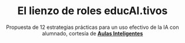 ---
title: El lienzo de roles educAI.tivos
subtitle: Propuesta de 12 estrategias prácticas para un uso efectivo de la IA con alumnado, cortesía de [**Aulas Inteligentes**](https://twitter.com/AulasInteligent)
summary: "Propuesta de 12 estrategias prácticas para un uso efectivo de la IA con alumnado, cortesía de [**Aulas Inteligentes**](https://twitter.com/AulasInteligent)."
tags:
- IA
categories:
weight: 60

image:
  preview_only: true

_build:
  render: never

# Optional external URL for project (replaces project detail page).
external_link: "https://drive.google.com/file/d/10-P5vHzDdOFoBkaySUcatZZJzNTNio8N/view?usp=sharing"

links:
- icon_pack: fas
  icon:
  name: 📜 Infografía
  url: https://drive.google.com/file/d/10-P5vHzDdOFoBkaySUcatZZJzNTNio8N/view?usp=sharing
- icon_pack: fas
  icon:
  name: 🤖 Broch.IA (chatbot)
  url: https://huggingface.co/chat/assistant/66021129049b431eef0ccd16
---